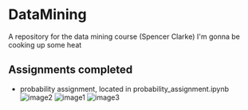 # DataMining
A repository for the data mining course (Spencer Clarke)
I'm gonna be cooking up some heat

## Assignments completed
- probability assignment, located in probability_assignment.ipynb
![image2](https://github.com/Ms-Bean/DataMining/assets/89927037/b01ed934-a7bb-409f-9420-961a4d84805f)
![image1](https://github.com/Ms-Bean/DataMining/assets/89927037/eec072f0-e96f-4d94-bc17-6eda77772a13)
![image3](https://github.com/Ms-Bean/DataMining/assets/89927037/699e32a4-85d4-4e1a-a401-bfa761a5e2f0)
